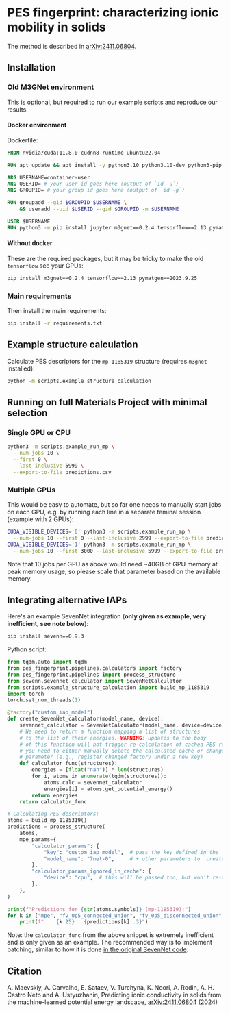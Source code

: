 # PES fingerprint: characterizing ionic mobility in solids

The method is described in [arXiv:2411.06804](https://arxiv.org/abs/2411.06804).

## Installation

### Old M3GNet environment
This is optional, but required to run our example scripts and reproduce our results.

#### Docker environment
Dockerfile:
```Dockerfile
FROM nvidia/cuda:11.8.0-cudnn8-runtime-ubuntu22.04

RUN apt update && apt install -y python3.10 python3.10-dev python3-pip

ARG USERNAME=container-user
ARG USERID= # your user id goes here (output of `id -u`)
ARG GROUPID= # your group id goes here (output of `id -g`)

RUN groupadd --gid $GROUPID $USERNAME \
    && useradd --uid $USERID --gid $GROUPID -m $USERNAME

USER $USERNAME
RUN python3 -m pip install jupyter m3gnet==0.2.4 tensorflow==2.13 pymatgen==2023.9.25
```

#### Without docker
These are the required packages, but it may be tricky to make the old `tensorflow` see your GPUs:
```bash
pip install m3gnet==0.2.4 tensorflow==2.13 pymatgen==2023.9.25
```

### Main requirements
Then install the main requirements:

```bash
pip install -r requirements.txt
```

## Example structure calculation
Calculate PES descriptors for the `mp-1185319` structure (requires `m3gnet` installed):
```bash
python -m scripts.example_structure_calculation
```

## Running on full Materials Project with minimal selection

### Single GPU or CPU
```bash
python3 -m scripts.example_run_mp \
  --num-jobs 10 \
  --first 0 \
  --last-inclusive 5999 \
  --export-to-file predictions.csv
```

### Multiple GPUs
This would be easy to automate, but so far one needs to manually start jobs on each GPU,
e.g. by running each line in a separate teminal session (example with 2 GPUs):
```bash
CUDA_VISIBLE_DEVICES='0' python3 -m scripts.example_run_mp \
  --num-jobs 10 --first 0 --last-inclusive 2999 --export-to-file predictions-0-2999.csv
CUDA_VISIBLE_DEVICES='1' python3 -m scripts.example_run_mp \
  --num-jobs 10 --first 3000 --last-inclusive 5999 --export-to-file predictions-3000-5999.csv
```
Note that 10 jobs per GPU as above would need ~40GB of GPU memory at peak memory usage,
so please scale that parameter based on the available memory.

## Integrating alternative IAPs

Here's an example SevenNet integration (**only given as example, very inefficient, see note below**):
```bash
pip install sevenn==0.9.3
```

Python script:
```python
from tqdm.auto import tqdm
from pes_fingerprint.pipelines.calculators import factory
from pes_fingerprint.pipelines import process_structure
from sevenn.sevennet_calculator import SevenNetCalculator
from scripts.example_structure_calculation import build_mp_1185319
import torch
torch.set_num_threads(1)

@factory("custom_iap_model")
def create_SevenNet_calculator(model_name, device):
    sevennet_calculator = SevenNetCalculator(model_name, device=device)
    # We need to return a function mapping a list of structures
    # to the list of their energies. WARNING: updates to the body
    # of this function will not trigger re-calculation of cached PES results;
    # you need to either manually delete the calculated cache or change some
    # parameter (e.g., register changed factory under a new key)
    def calculator_func(structures):
        energies = [float("nan")] * len(structures)
        for i, atoms in enumerate(tqdm(structures)):
            atoms.calc = sevennet_calculator
            energies[i] = atoms.get_potential_energy()
        return energies
    return calculator_func

# Calculating PES descriptors:
atoms = build_mp_1185319()
predictions = process_structure(
    atoms,
    mpe_params={
        "calculator_params": {
            "key": "custom_iap_model",  # pass the key defined in the `factory` decorator
            "model_name": "7net-0",     # + other parameters to `create_SevenNet_calculator`
        },
        "calculator_params_ignored_in_cache": {
            "device": "cpu",  # this will be passed too, but won't re-trigger caching if changed
        },
    },
)

print(f"Predictions for {str(atoms.symbols)} (mp-1185319):")
for k in ["mpe", "fv_0p5_connected_union", "fv_0p5_disconnected_union", "Xi"]:
    print(f"    {k:25} : {predictions[k]:.3}")
```

Note: the `calculator_func` from the above snippet is extremely inefficient and is only given as an example. The recommended way is to implement batching, similar to how it is done [in the original SevenNet code](https://github.com/MDIL-SNU/SevenNet/blob/v0.9.3/sevenn/scripts/inference.py#L178-L239).


## Citation

A. Maevskiy, A. Carvalho, E. Sataev, V. Turchyna, K. Noori, A. Rodin, A. H. Castro Neto and A. Ustyuzhanin,
Predicting ionic conductivity in solids from the machine-learned potential energy landscape, [arXiv:2411.06804](https://arxiv.org/abs/2411.06804) (2024)
